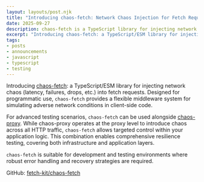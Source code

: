 ```yaml
---
layout: layouts/post.njk
title: "Introducing chaos-fetch: Network Chaos Injection for Fetch Requests"
date: 2025-09-27
description: chaos-fetch is a TypeScript library for injecting network chaos - latency, failures, drops - into fetch requests. Easily simulate adverse network conditions in client-side code for robust testing and resilience. Now available as @fetchkit/chaos-fetch on npm.
excerpt: "Introducing chaos-fetch: a TypeScript/ESM library for injecting network chaos (latency, failures, drops, etc.) into fetch requests. Designed for programmatic use, chaos-fetch provides a flexible middleware system for simulating adverse network conditions in client-side code."
tags:
- posts
- announcements
- javascript
- typescript
- testing
---
```

Introducing [chaos-fetch](https://www.npmjs.com/package/@fetchkit/chaos-fetch): a TypeScript/ESM library for injecting network chaos (latency, failures, drops, etc.) into fetch requests. Designed for programmatic use, `chaos-fetch` provides a flexible middleware system for simulating adverse network conditions in client-side code.

For advanced testing scenarios, `chaos-fetch` can be used alongside [chaos-proxy](https://www.npmjs.com/package/@fetchkit/chaos-proxy). While chaos-proxy operates at the proxy level to introduce chaos across all HTTP traffic, `chaos-fetch` allows targeted control within your application logic. This combination enables comprehensive resilience testing, covering both infrastructure and application layers.

`chaos-fetch` is suitable for development and testing environments where robust error handling and recovery strategies are required.

GitHub: [fetch-kit/chaos-fetch](https://github.com/fetch-kit/chaos-fetch)
